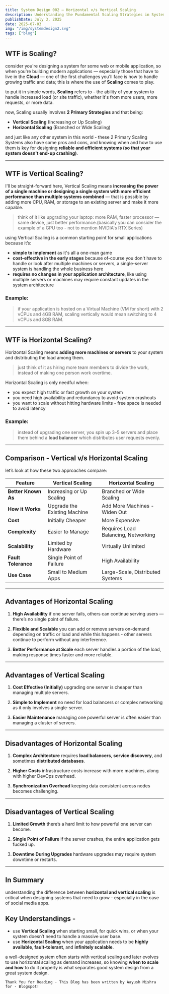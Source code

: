 ```yaml
---
title: System Design 002 – Horizontal v/s Vertical Scaling
description: Understanding the Fundamental Scaling Strategies in System Design
publishDate: July 3, 2025
date: 2025-07-03
img: "/img/systemdesign2.svg"
tags: ["blog"]
---
```


## WTF is Scaling?

consider you're designing a system for some web or mobile application, so when you're building modern applications — especially those that have to live in the **Cloud** — one of the first challenges you’ll face is how to handle growing traffic and data; this is where the use of **Scaling** comes to play.

to put it in simple words, **Scaling** refers to - the ability of your system to handle increased load (or site traffic), whether it's from more users, more requests, or more data.

now, Scaling usually involves **2 Primary Strategies** and that being:

* **Vertical Scaling** (Increasing or Up Scaling)
* **Horizontal Scaling** (Branched or Wide Scaling)

and just like any other system in this world - these 2 Primary Scaling Systems also have some pros and cons, and knowing when and how to use them is key for designing **reliable and efficient systems (so that your system doesn't end-up crashing)**.

---

## WTF is Vertical Scaling?

I'll be straight-forward here, Vertical Scaling means **increasing the power of a single machine or designing a single system with more efficient performance than multiple systems combined** — that is possible by adding more CPU, RAM, or storage to an existing server and make it more capable.

> think of it like upgrading your laptop: more RAM, faster processor — same device, just better performance.(basically you can consider the example of a GPU too - not to mention NVIDIA's RTX Series)

using Vertical Scaling is a common starting point for small applications because it’s:

* **simple to implement** as it's all a one-man game
* **cost-effective in the early stages** because of-course you don't have to handle or look after multiple machines or servers, a single-server system is handling the whole business here
* **requires no changes in your application architecture**, like using multiple servers or machines may require constant updates in the system architecture

### Example:

> if your application is hosted on a Virtual Machine (VM for short) with 2 vCPUs and 4GB RAM, scaling vertically would mean switching to 4 vCPUs and 8GB RAM.

---

## WTF is Horizontal Scaling?

Horizontal Scaling means **adding more machines or servers** to your system and distributing the load among them.

> just think of it as hiring more team members to divide the work, instead of making one person work overtime.

Horizontal Scaling is only needful when:

* you expect high traffic or fast growth on your system
* you need high availability and redundancy to avoid system crashouts
* you want to scale without hitting hardware limits - free space is needed to avoid latency

### Example:

> instead of upgrading one server, you spin up 3–5 servers and place them behind a **load balancer** which distributes user requests evenly.

---

## Comparison - Vertical v/s Horizontal Scaling

let’s look at how these two approaches compare:

| Feature             | Vertical Scaling         | Horizontal Scaling                  |
| ------------------- | ------------------------ | ----------------------------------- |
| **Better Known As** | Increasing or Up Scaling | Branched or Wide Scaling            |
| **How it Works**    | Upgrade the Existing Machine | Add More Machines - Widen Out   |
| **Cost**            | Initially Cheaper        | More Expensive                      |
| **Complexity**      | Easier to Manage         | Requires Load Balancing, Networking |
| **Scalability**     | Limited by Hardware      | Virtually Unlimited                 |
| **Fault Tolerance** | Single Point of Failure  | High Availability                   |
| **Use Case**        | Small to Medium Apps     | Large-Scale, Distributed Systems    |

---

## Advantages of Horizontal Scaling

1. **High Availability**
   if one server fails, others can continue serving users — there’s no single point of failure.

2. **Flexible and Scalable**
   you can add or remove servers on-demand depending on traffic or load and while this happens - other servers continue to perform without any interference.

3. **Better Performance at Scale**
   each server handles a portion of the load, making response times faster and more reliable.

---

## Advantages of Vertical Scaling

1. **Cost Effective (Initially)**
   upgrading one server is cheaper than managing multiple servers.

2. **Simple to Implement**
   no need for load balancers or complex networking as it only involves a single-server.

3. **Easier Maintenance**
   managing one powerful server is often easier than managing a cluster of servers.

---

## Disadvantages of Horizontal Scaling

1. **Complex Architecture**
   requires **load balancers**, **service discovery**, and sometimes **distributed databases**.

2. **Higher Costs**
   infrastructure costs increase with more machines, along with higher DevOps overhead.

3. **Synchronization Overhead**
   keeping data consistent across nodes becomes challenging.

---

## Disadvantages of Vertical Scaling

1. **Limited Growth**
   there’s a hard limit to how powerful one server can become.

2. **Single Point of Failure**
   if the server crashes, the entire application gets fucked up.

3. **Downtime During Upgrades**
   hardware upgrades may require system downtime or restarts.

---

## In Summary

understanding the difference between **horizontal and vertical scaling** is critical when designing systems that need to grow - especially in the case of social media apps.

## Key Understandings - 
* use **Vertical Scaling** when starting small, for quick wins, or when your system doesn’t need to handle a massive user base.
* use **Horizontal Scaling** when your application needs to be **highly available**, **fault-tolerant**, and **infinitely scalable**.

a well-designed system often starts with vertical scaling and later evolves to use horizontal scaling as demand increases, so knowing **when to scale and how** to do it properly is what separates good system design from a great system design.

```
Thank You for Reading - This Blog has been written by Aayush Mishra for - Blogspot!
```


